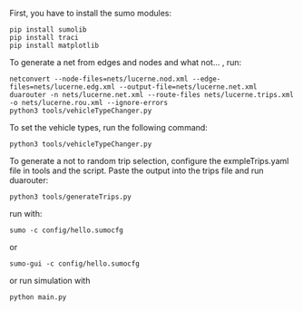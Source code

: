 First, you have to install the sumo modules:

```
pip install sumolib
pip install traci
pip install matplotlib
```

To generate a net from edges and nodes and what not... , run:

```
netconvert --node-files=nets/lucerne.nod.xml --edge-files=nets/lucerne.edg.xml --output-file=nets/lucerne.net.xml
duarouter -n nets/lucerne.net.xml --route-files nets/lucerne.trips.xml -o nets/lucerne.rou.xml --ignore-errors
python3 tools/vehicleTypeChanger.py
```

To set the vehicle types, run the following command:

```
python3 tools/vehicleTypeChanger.py
```

To generate a not to random trip selection, configure the exmpleTrips.yaml file in tools and the script. Paste the output into the trips file and run duarouter:

```
python3 tools/generateTrips.py
```

run with:

```
sumo -c config/hello.sumocfg
```

or

```
sumo-gui -c config/hello.sumocfg
```

or run simulation with

```
python main.py
```
